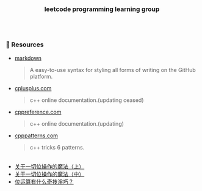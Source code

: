 <p align="center">
  <h3 align="center">leetcode programming learning group</h3>
</p>

<br/>
<br/>

### :closed_book: Resources
* [markdown](https://guides.github.com/features/mastering-markdown/)
  > A easy-to-use syntax for styling all forms of writing on the GitHub platform.
* [cplusplus.com](http://www.cplusplus.com/reference/)
  > c++ online documentation.(updating ceased)
* [cppreference.com](https://zh.cppreference.com/w/首页)
  > c++ online documentation.(updating)
* [cpppatterns.com](https://cpppatterns.com/)
  > c++ tricks 6 patterns.  
  <br/>
* [关于一切位操作的魔法（上）](https://zhuanlan.zhihu.com/p/37014715?utm_source=qq&utm_medium=social&utm_oi=829394553948749824)
* [关于一切位操作的魔法（中）](https://zhuanlan.zhihu.com/p/37175153?utm_source=qq&utm_medium=social&utm_oi=829394553948749824)
* [位运算有什么奇技淫巧？](https://www.zhihu.com/question/38206659/answer/736472332?utm_source=qq&utm_medium=social&utm_oi=829394553948749824)


<br/>
<br/>
